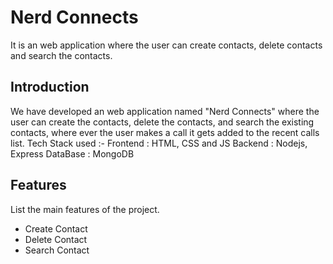 # Nerd Connects

It is an web application where the user can create contacts, delete contacts and search the contacts.


## Introduction

We have developed an web application named "Nerd Connects" where the user can create the contacts, delete the contacts, and search the existing contacts, where ever the user makes a call it gets added to the recent calls list.
Tech Stack used :- 
   Frontend : HTML, CSS and JS
   Backend : Nodejs, Express
   DataBase : MongoDB

## Features

List the main features of the project.

- Create Contact
- Delete Contact
- Search Contact


